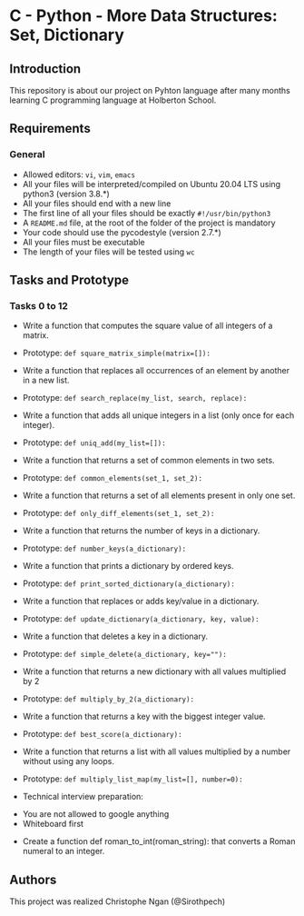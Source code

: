 # C - Python - More Data Structures: Set, Dictionary

## Introduction
This repository is about our project on Pyhton language after many months learning C programming language at Holberton School.

## Requirements
### General
* Allowed editors: ```vi```, ```vim```, ```emacs```
* All your files will be interpreted/compiled on Ubuntu 20.04 LTS using python3 (version 3.8.*)
* All your files should end with a new line
* The first line of all your files should be exactly ```#!/usr/bin/python3```
* A ```README.md``` file, at the root of the folder of the project is mandatory
* Your code should use the pycodestyle (version 2.7.*)
* All your files must be executable
* The length of your files will be tested using ```wc```

## Tasks and Prototype
### Tasks 0 to 12

* Write a function that computes the square value of all integers of a matrix.
 - Prototype: `def square_matrix_simple(matrix=[]):`
* Write a function that replaces all occurrences of an element by another in a new list.
 - Prototype: `def search_replace(my_list, search, replace):`
* Write a function that adds all unique integers in a list (only once for each integer).
 - Prototype: `def uniq_add(my_list=[]):`
* Write a function that returns a set of common elements in two sets.
 - Prototype: `def common_elements(set_1, set_2):`
* Write a function that returns a set of all elements present in only one set.
 - Prototype: `def only_diff_elements(set_1, set_2):`
* Write a function that returns the number of keys in a dictionary.
 - Prototype: `def number_keys(a_dictionary):`
* Write a function that prints a dictionary by ordered keys.
 - Prototype: `def print_sorted_dictionary(a_dictionary):`
* Write a function that replaces or adds key/value in a dictionary.
 - Prototype: `def update_dictionary(a_dictionary, key, value):`
* Write a function that deletes a key in a dictionary.
 - Prototype: `def simple_delete(a_dictionary, key=""):`
* Write a function that returns a new dictionary with all values multiplied by 2
 - Prototype: `def multiply_by_2(a_dictionary):`
* Write a function that returns a key with the biggest integer value.
 - Prototype: `def best_score(a_dictionary):`
* Write a function that returns a list with all values multiplied by a number without using any loops.
 - Prototype: `def multiply_list_map(my_list=[], number=0):`
* Technical interview preparation:
 - You are not allowed to google anything
 - Whiteboard first
* Create a function def roman_to_int(roman_string): that converts a Roman numeral to an integer.

## Authors
This project was realized Christophe Ngan (@Sirothpech)